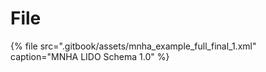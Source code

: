 # File

{% file src=".gitbook/assets/mnha\_example\_full\_final\_1.xml" caption="MNHA LIDO Schema 1.0" %}

